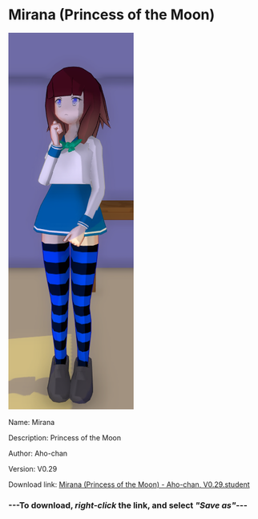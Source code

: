 # Mirana (Princess of the Moon)

<img src = "https://raw.githubusercontent.com/Arbiter1223/Daigaku-Gurashi-Custom-Students/master/Students/Files/Mirana%20(Princess%20of%20the%20Moon).png">

Name: Mirana

Description: Princess of the Moon

Author: Aho-chan

Version: V0.29

Download link: <a href="https://raw.githubusercontent.com/Arbiter1223/Daigaku-Gurashi-Custom-Students/master/Students/Files/Mirana%20(Princess%20of%20the%20Moon)%20-%20Aho-chan%2C%20V0.29.student">Mirana (Princess of the Moon) - Aho-chan, V0.29.student</a>

### ---**To download, _right-click_ the link, and select _"Save as"_**---
